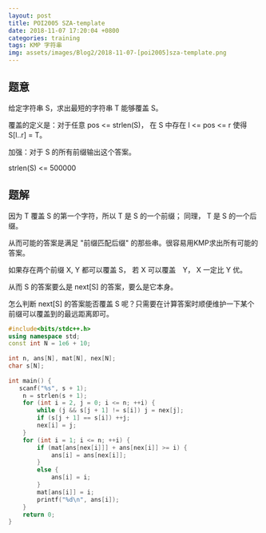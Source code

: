 ```yaml
---
layout: post
title: POI2005 SZA-template
date: 2018-11-07 17:20:04 +0800
categories: training
tags: KMP 字符串
img: assets/images/Blog2/2018-11-07-[poi2005]sza-template.png
---
```


## **题意**

给定字符串 S，求出最短的字符串 T 能够覆盖 S。

覆盖的定义是：对于任意 pos <= strlen(S)， 在 S 中存在 l <= pos <= r 使得 S[l..r] = T。

加强：对于 S 的所有前缀输出这个答案。

strlen(S) <= 500000

## **题解**

因为 T 覆盖 S 的第一个字符，所以 T 是 S 的一个前缀； 同理， T 是 S 的一个后缀。

从而可能的答案是满足 "前缀匹配后缀" 的那些串。很容易用KMP求出所有可能的答案。

如果存在两个前缀 X, Y 都可以覆盖 S， 若 X 可以覆盖　Y， X 一定比 Y 优。

从而 S 的答案要么是 next[S] 的答案，要么是它本身。

怎么判断 next[S] 的答案能否覆盖 S 呢？只需要在计算答案时顺便维护一下某个前缀可以覆盖到的最远距离即可。

```cpp
#include<bits/stdc++.h>
using namespace std;
const int N = 1e6 + 10;
 
int n, ans[N], mat[N], nex[N];
char s[N];
 
int main() {
   scanf("%s", s + 1);
    n = strlen(s + 1);
    for (int i = 2, j = 0; i <= n; ++i) {
        while (j && s[j + 1] != s[i]) j = nex[j];
        if (s[j + 1] == s[i]) ++j;
        nex[i] = j;
    }
    for (int i = 1; i <= n; ++i) {
        if (mat[ans[nex[i]]] + ans[nex[i]] >= i) {
            ans[i] = ans[nex[i]];
        }
        else {
            ans[i] = i;
        }
        mat[ans[i]] = i;
        printf("%d\n", ans[i]);
    }
    return 0;
}
```